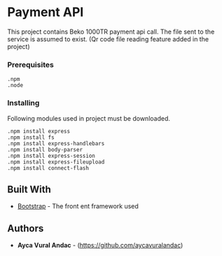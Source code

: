 # Payment API

This project contains Beko 1000TR payment api call. The file sent to the service is assumed to exist. (Qr code file reading feature added in the project)


### Prerequisites

```
.npm
.node
```


### Installing

Following modules used in project must be downloaded.

```
.npm install express
.npm install fs
.npm install express-handlebars
.npm install body-parser
.npm install express-session
.npm install express-fileupload
.npm install connect-flash

```

## Built With

* [Bootstrap](https://getbootstrap.com/) - The front ent framework used


## Authors

* **Ayca Vural Andac** - (https://github.com/aycavuralandac)


